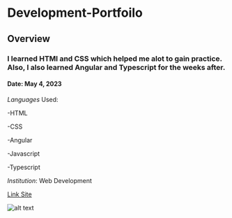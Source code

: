 # Development-Portfoilo


## Overview


### I learned HTMl and CSS which helped me alot to gain practice. Also, I also learned Angular and Typescript for the weeks after.


#### Date: May 4, 2023


*Languages* Used: 

-HTML

-CSS

-Angular

-Javascript 

-Typescript


*Institution*: Web Development


[Link Site](https://brayant911.github.io/Development-Portfoilo/)


![alt text](image.jpg)

